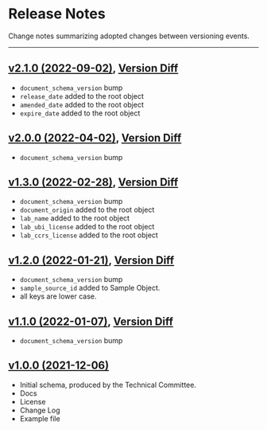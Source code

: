 # Release Notes
Change notes summarizing adopted changes between versioning events.

----------------------------------------

## [v2.1.0 (2022-09-02)](https://github.com/conflabs/wcia-lab-result-schema/tree/v2.1.0), [Version Diff](https://github.com/conflabs/wcia-lab-result-schema/compare/v2.1.0...v2.0.0)
- `document_schema_version` bump
- `release_date` added to the root object
- `amended_date` added to the root object
- `expire_date` added to the root object

## [v2.0.0 (2022-04-02)](https://github.com/conflabs/wcia-lab-result-schema/tree/v2.0.0), [Version Diff](https://github.com/conflabs/wcia-lab-result-schema/compare/v2.0.0...v1.3.0)
- `document_schema_version` bump

## [v1.3.0 (2022-02-28)](https://github.com/conflabs/wcia-lab-result-schema/tree/v1.3.0), [Version Diff](https://github.com/conflabs/wcia-lab-result-schema/compare/v1.2.0...v1.3.0)  
- `document_schema_version` bump
- `document_origin` added to the root object
- `lab_name` added to the root object
- `lab_ubi_license` added to the root object
- `lab_ccrs_license` added to the root object

## [v1.2.0 (2022-01-21)](https://github.com/conflabs/wcia-lab-result-schema/tree/v1.2.0), [Version Diff](https://github.com/conflabs/wcia-lab-result-schema/compare/v1.1.0...v1.2.0)  
- `document_schema_version` bump
- `sample_source_id` added to Sample Object.
- all keys are lower case.

## [v1.1.0 (2022-01-07)](https://github.com/conflabs/wcia-lab-result-schema/tree/v1.1.0), [Version Diff](https://github.com/conflabs/wcia-lab-result-schema/compare/v1.0.0...v1.1.0)  
- `document_schema_version` bump

## [v1.0.0 (2021-12-06)](https://github.com/conflabs/wcia-lab-result-schema/tree/v1.0.0)
- Initial schema, produced by the Technical Committee.
- Docs
- License
- Change Log
- Example file
